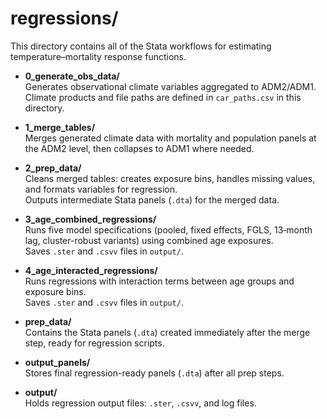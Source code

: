 # regressions/

This directory contains all of the Stata workflows for estimating
temperature–mortality response functions.

- **0_generate_obs_data/**  
  Generates observational climate variables aggregated to ADM2/ADM1.  
  Climate products and file paths are defined in `car_paths.csv` in this directory.

- **1_merge_tables/**  
  Merges generated climate data with mortality and population panels at the ADM2 level, then collapses to ADM1 where needed.

- **2_prep_data/**  
  Cleans merged tables: creates exposure bins, handles missing values, and formats variables for regression.  
  Outputs intermediate Stata panels (`.dta`) for the merged data.

- **3_age_combined_regressions/**  
  Runs five model specifications (pooled, fixed effects, FGLS, 13‑month lag, cluster-robust variants) using combined age exposures.  
  Saves `.ster` and `.csvv` files in `output/`.

- **4_age_interacted_regressions/**  
  Runs regressions with interaction terms between age groups and exposure bins.  
  Saves `.ster` and `.csvv` files in `output/`.

- **prep_data/**  
  Contains the Stata panels (`.dta`) created immediately after the merge step, ready for regression scripts.

- **output_panels/**  
  Stores final regression-ready panels (`.dta`) after all prep steps.

- **output/**  
  Holds regression output files: `.ster`, `.csvv`, and log files.  
